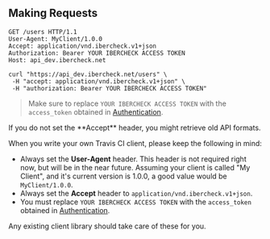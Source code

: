 ## Making Requests

``` http
GET /users HTTP/1.1
User-Agent: MyClient/1.0.0
Accept: application/vnd.ibercheck.v1+json
Authorization: Bearer YOUR IBERCHECK ACCESS TOKEN
Host: api_dev.ibercheck.net
```

```shell
curl "https://api_dev.ibercheck.net/users" \
 -H "accept: application/vnd.ibercheck.v1+json" \
 -H "authorization: Bearer YOUR IBERCHECK ACCESS TOKEN"
```

> Make sure to replace `YOUR IBERCHECK ACCESS TOKEN` with the `access_token` obtained in [Authentication](#authentication).

<aside class="warning">
  If you do not set the **Accept** header, you might retrieve old API formats.
</aside>

When you write your own Travis CI client, please keep the following in mind:

* Always set the **User-Agent** header. This header is not required right now, but will be in the near future.
  Assuming your client is called "My Client", and it's current version is 1.0.0, a good value would be `MyClient/1.0.0`.
* Always set the **Accept** header to `application/vnd.ibercheck.v1+json`.
* You must replace `YOUR IBERCHECK ACCESS TOKEN` with the `access_token` obtained in [Authentication](#authentication). 

Any existing client library should take care of these for you.
